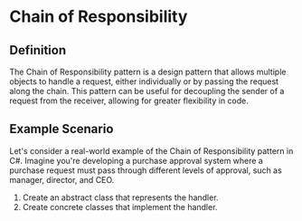 # Chain of Responsibility

## Definition

The Chain of Responsibility pattern is a design pattern that allows multiple objects to handle a request, either individually or by passing the request along the chain. This pattern can be useful for decoupling the sender of a request from the receiver, allowing for greater flexibility in code.

## Example Scenario

Let's consider a real-world example of the Chain of Responsibility pattern in C#. Imagine you're developing a purchase approval system where a purchase request must pass through different levels of approval, such as manager, director, and CEO.

1. Create an abstract class that represents the handler.
2. Create concrete classes that implement the handler.